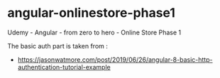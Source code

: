 # angular-onlinestore-phase1
Udemy - Angular - from zero to hero - Online Store Phase 1

The basic auth part is taken from : 
- https://jasonwatmore.com/post/2019/06/26/angular-8-basic-http-authentication-tutorial-example
